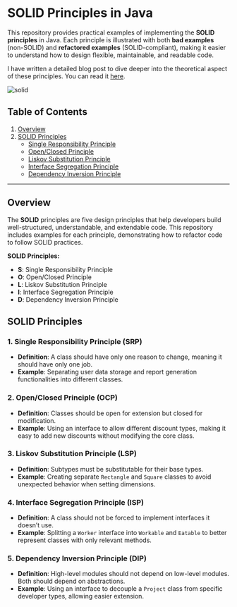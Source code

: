 
# SOLID Principles in Java

This repository provides practical examples of implementing the **SOLID principles** in Java. Each principle is illustrated with both **bad examples** (non-SOLID) and **refactored examples** (SOLID-compliant), making it easier to understand how to design flexible, maintainable, and readable code.

I have written a detailed blog post to dive deeper into the theoretical aspect of these principles. You can read it [here](https://secured-polygon-902513.framer.app/blog/solid-principles).

![solid](https://github.com/user-attachments/assets/1c881840-16f2-45fc-bd24-5d7718c2af44)

## Table of Contents

1. [Overview](#overview)
2. [SOLID Principles](#solid-principles)
   - [Single Responsibility Principle](#single-responsibility-principle)
   - [Open/Closed Principle](#openclosed-principle)
   - [Liskov Substitution Principle](#liskov-substitution-principle)
   - [Interface Segregation Principle](#interface-segregation-principle)
   - [Dependency Inversion Principle](#dependency-inversion-principle)

---

## Overview

The **SOLID** principles are five design principles that help developers build well-structured, understandable, and extendable code. This repository includes examples for each principle, demonstrating how to refactor code to follow SOLID practices.

**SOLID Principles:**
- **S**: Single Responsibility Principle
- **O**: Open/Closed Principle
- **L**: Liskov Substitution Principle
- **I**: Interface Segregation Principle
- **D**: Dependency Inversion Principle

## SOLID Principles

### 1. Single Responsibility Principle (SRP)
- **Definition**: A class should have only one reason to change, meaning it should have only one job.
- **Example**: Separating user data storage and report generation functionalities into different classes.

### 2. Open/Closed Principle (OCP)
- **Definition**: Classes should be open for extension but closed for modification.
- **Example**: Using an interface to allow different discount types, making it easy to add new discounts without modifying the core class.

### 3. Liskov Substitution Principle (LSP)
- **Definition**: Subtypes must be substitutable for their base types.
- **Example**: Creating separate `Rectangle` and `Square` classes to avoid unexpected behavior when setting dimensions.

### 4. Interface Segregation Principle (ISP)
- **Definition**: A class should not be forced to implement interfaces it doesn’t use.
- **Example**: Splitting a `Worker` interface into `Workable` and `Eatable` to better represent classes with only relevant methods.

### 5. Dependency Inversion Principle (DIP)
- **Definition**: High-level modules should not depend on low-level modules. Both should depend on abstractions.
- **Example**: Using an interface to decouple a `Project` class from specific developer types, allowing easier extension.
